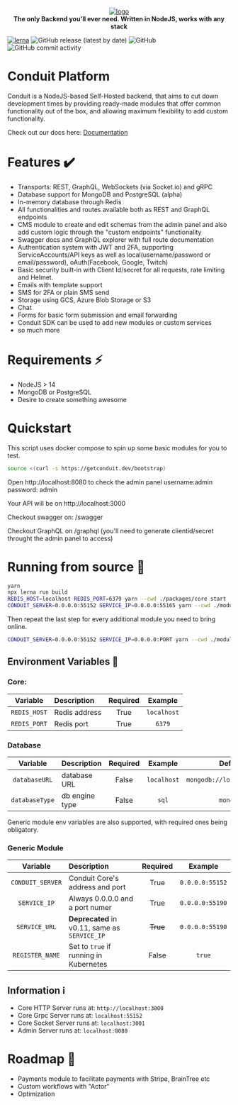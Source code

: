 <p align="center">
<br>
<a href="https://getconduit.dev" target="_blank"><img src="https://getconduit.dev/conduitLogo.svg" alt="logo"/></a>
<br/>
<strong>The only Backend you'll ever need. Written in NodeJS, works with any stack</strong>
</p>

[![lerna](https://img.shields.io/badge/maintained%20with-lerna-cc00ff.svg)](https://lerna.js.org/)
![GitHub release (latest by date)](https://img.shields.io/github/v/release/ConduitPlatform/Conduit)
![GitHub](https://img.shields.io/github/license/ConduitPlatform/Conduit)
![GitHub commit activity](https://img.shields.io/github/commit-activity/m/ConduitPlatform/Conduit)
# Conduit Platform

Conduit is a NodeJS-based Self-Hosted backend, that aims to cut down development times
by providing ready-made modules that offer common functionality out of the box, and allowing
maximum flexibility to add custom functionality.

Check out our docs here: [Documentation](https://getconduit.dev/docs/overview/intro)

# Features ✔️

- Transports: REST, GraphQL, WebSockets (via Socket.io) and gRPC
- Database support for MongoDB and PostgreSQL (alpha)
- In-memory database through Redis
- All functionalities and routes available both as REST and GraphQL endpoints
- CMS module to create and edit schemas from the admin panel and also 
  add custom logic through the "custom endpoints" functionality
- Swagger docs and GraphQL explorer with full route documentation
- Authentication system with JWT and 2FA, supporting ServiceAccounts/API keys as well as
local(username/password or email/password), oAuth(Facebook, Google, Twitch)
- Basic security built-in with Client Id/secret for all requests, rate limiting and Helmet.
- Emails with template support
- SMS for 2FA or plain SMS send
- Storage using GCS, Azure Blob Storage or S3
- Chat
- Forms for basic form submission and email forwarding
- Conduit SDK can be used to add new modules or custom services
- so much more

# Requirements ⚡

- NodeJS > 14
- MongoDB or PostgreSQL
- Desire to create something awesome
# Quickstart
This script uses docker compose to spin up some basic modules for you to test.
```sh
source <(curl -s https://getconduit.dev/bootstrap)
```
Open http://localhost:8080 to check the admin panel username:admin password: admin

Your API will be on http://localhost:3000

Checkout swagger on: /swagger

Checkout GraphQL on /graphql (you'll need to generate clientid/secret throught the admin panel to access)

# Running from source 🔨

```sh
yarn
npx lerna run build
REDIS_HOST=localhost REDIS_PORT=6379 yarn --cwd ./packages/core start
CONDUIT_SERVER=0.0.0.0:55152 SERVICE_IP=0.0.0.0:55165 yarn --cwd ./modules/database start
```

Then repeat the last step for every additional module you need to bring online.

```sh
CONDUIT_SERVER=0.0.0.0:55152 SERVICE_IP=0.0.0.0:PORT yarn --cwd ./modules/MODULE start
```

## Environment Variables 📃 <a name="env-vars"></a>

### Core:

|  Variable        |  Description   | Required |  Example        |
| :--------------: | :------------- | :------: | :-------------: |
| `REDIS_HOST`     | Redis address  |   True   | `localhost`     |
| `REDIS_PORT`     | Redis port     |   True   | `6379`          |

### Database

|  Variable        |  Description   | Required |  Example        |  Default                    |
| :--------------: | :------------- | :------: | :-------------: | :-------------------------: |
| `databaseURL`    | database URL   |  False   | `localhost`     | `mongodb://localhost:27017` |
| `databaseType`   | db engine type |  False   | `sql`           | `mongodb`                   |

Generic module env variables are also supported, with required ones being obligatory.

### Generic Module

|  Variable        |  Description                                  | Required |  Example        |
| :--------------: | :-------------------------------------------- | :------: | :-------------: |
| `CONDUIT_SERVER` | Conduit Core's address and port               |   True   | `0.0.0.0:55152` |
| `SERVICE_IP`     | Always 0.0.0.0 and a port numer               |   True   | `0.0.0.0:55190` |
| `SERVICE_URL`    | **Deprecated** in v0.11, same as `SERVICE_IP` | ~~True~~ | `0.0.0.0:55190` |
| `REGISTER_NAME`  | Set to `true` if running in Kubernetes        |   False  | `true`          |

## Information ℹ️

- Core HTTP Server runs at: `http://localhost:3000`
- Core Grpc Server runs at: `localhost:55152`
- Core Socket Server runs at: `localhost:3001`
- Admin Server runs at: `localhost:8080`

# Roadmap 🏁

- Payments module to facilitate payments with Stripe, BrainTree etc
- Custom workflows with "Actor"
- Optimization
